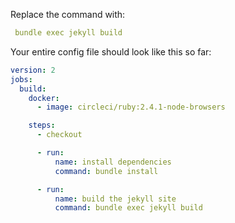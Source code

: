 Replace the command with:

```yaml
 bundle exec jekyll build
```

Your entire config file should look like this so far:

```yaml
version: 2
jobs:
  build:
    docker:
      - image: circleci/ruby:2.4.1-node-browsers

    steps:
      - checkout

      - run:
          name: install dependencies
          command: bundle install

      - run:
          name: build the jekyll site
          command: bundle exec jekyll build
```